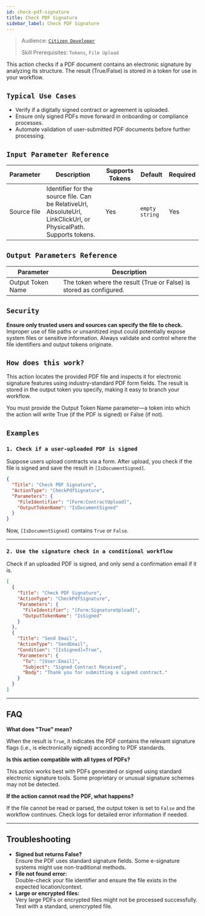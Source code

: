 ```yaml
---
id: check-pdf-signature
title: Check PDF Signature
sidebar_label: Check PDF Signature
---
```


> Audience: [`Citizen Developer`](/audience.md#citizen-developers)
> 
> Skill Prerequisites: `Tokens`, `File Upload`

This action checks if a PDF document contains an electronic signature by analyzing its structure. The result (True/False) is stored in a token for use in your workflow.

## `Typical Use Cases`

* Verify if a digitally signed contract or agreement is uploaded.
* Ensure only signed PDFs move forward in onboarding or compliance processes.
* Automate validation of user-submitted PDF documents before further processing.


## `Input Parameter Reference`

| Parameter         | Description                                                                                                     | Supports Tokens | Default        | Required |
|-------------------|-----------------------------------------------------------------------------------------------------------------|-----------------|----------------|----------|
| Source file       | Identifier for the source file. Can be RelativeUrl, AbsoluteUrl, LinkClickUrl, or PhysicalPath. Supports tokens.| Yes             | `empty string` | Yes      |

## `Output Parameters Reference`

| Parameter           | Description                                                         |
|---------------------|---------------------------------------------------------------------|
| Output Token Name   | The token where the result (True or False) is stored as configured. |

## `Security`

**Ensure only trusted users and sources can specify the file to check.**  
Improper use of file paths or unsanitized input could potentially expose system files or sensitive information. Always validate and control where the file identifiers and output tokens originate.

## `How does this work?`

This action locates the provided PDF file and inspects it for electronic signature features using industry-standard PDF form fields. The result is stored in the output token you specify, making it easy to branch your workflow.

You must provide the Output Token Name parameter—a token into which the action will write True (if the PDF is signed) or False (if not).

## `Examples`

### `1. Check if a user-uploaded PDF is signed`

Suppose users upload contracts via a form. After upload, you check if the file is signed and save the result in `[IsDocumentSigned]`.

```json
{
  "Title": "Check PDF Signature",
  "ActionType": "CheckPdfSignature",
  "Parameters": {
    "FileIdentifier": "[Form:ContractUpload]",
    "OutputTokenName": "IsDocumentSigned"
  }
}
```
Now, `[IsDocumentSigned]` contains `True` or `False`.

****

### `2. Use the signature check in a conditional workflow`

Check if an uploaded PDF is signed, and only send a confirmation email if it is.

```json
[
  {
    "Title": "Check PDF Signature",
    "ActionType": "CheckPdfSignature",
    "Parameters": {
      "FileIdentifier": "[Form:SignatureUpload]",
      "OutputTokenName": "IsSigned"
    }
  },
  {
    "Title": "Send Email",
    "ActionType": "SendEmail",
    "Condition": "[IsSigned]=True",
    "Parameters": {
      "To": "[User:Email]",
      "Subject": "Signed Contract Received",
      "Body": "Thank you for submitting a signed contract."
    }
  }
]
```

****

## FAQ

**What does "True" mean?**

When the result is `True`, it indicates the PDF contains the relevant signature flags (i.e., is electronically signed) according to PDF standards.

**Is this action compatible with all types of PDFs?**

This action works best with PDFs generated or signed using standard electronic signature tools. Some proprietary or unusual signature schemes may not be detected.

**If the action cannot read the PDF, what happens?**

If the file cannot be read or parsed, the output token is set to `False` and the workflow continues. Check logs for detailed error information if needed.

****

## Troubleshooting

- **Signed but returns False?**  
  Ensure the PDF uses standard signature fields. Some e-signature systems might use non-traditional methods.
- **File not found error:**  
  Double-check your file identifier and ensure the file exists in the expected location/context.
- **Large or encrypted files:**  
  Very large PDFs or encrypted files might not be processed successfully. Test with a standard, unencrypted file.
